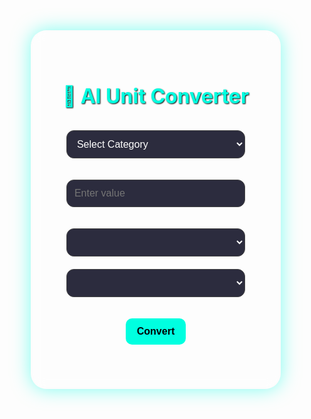 <!DOCTYPE html>
<html lang="en">
<head>
  <meta charset="UTF-8">
  <title>Unit Converter AI</title>
  <style>
    * {
      box-sizing: border-box;
    }

    body {
      margin: 0;
      font-family: 'Segoe UI', sans-serif;
      background: linear-gradient(135deg, #1e1e2f, #2d2d44);
      color: white;
      display: flex;
      justify-content: center;
      align-items: center;
      height: 100vh;
      overflow: hidden;
    }

    .container {
      background: rgba(255, 255, 255, 0.05);
      padding: 2.5rem;
      border-radius: 25px;
      box-shadow: 0 0 30px rgba(0, 255, 230, 0.5);
      text-align: center;
      width: 400px;
      backdrop-filter: blur(10px);
      border: 1px solid rgba(255, 255, 255, 0.1);
    }

    h1 {
      color: #00ffe0;
      font-size: 2rem;
      margin-bottom: 25px;
      text-shadow: 1px 1px 2px black;
    }

    select, input {
      width: 90%;
      padding: 12px;
      margin: 10px 0;
      border-radius: 12px;
      background-color: #2c2c3e;
      color: white;
      border: 1px solid #444;
      font-size: 1rem;
      outline: none;
      transition: 0.3s;
    }

    select:focus, input:focus {
      border-color: #00ffe0;
      background-color: #1f1f2e;
    }

    button {
      background: #00ffe0;
      color: #000;
      padding: 12px 18px;
      margin: 10px 5px;
      border: none;
      border-radius: 10px;
      font-weight: bold;
      font-size: 1rem;
      cursor: pointer;
      transition: background 0.3s ease, transform 0.2s ease;
    }

    button:hover {
      background: #00d5c0;
      transform: scale(1.05);
    }

    #result {
      margin-top: 20px;
      font-size: 1.3rem;
      color: #00ffb3;
      text-shadow: 0 0 5px #00ffe0;
    }
  </style>
</head>
<body>
<div class="container">
  <h1>🌟 AI Unit Converter</h1>

  <select id="category" onchange="populateUnits()">
    <option value="">Select Category</option>
    <option value="length">Length</option>
    <option value="temperature">Temperature</option>
    <option value="frequency">Frequency</option>
  </select><br>

  <input type="number" id="valueInput" placeholder="Enter value" /><br>

  <select id="fromUnit"></select><br>
  <select id="toUnit"></select><br>

  <button onclick="convert()">Convert</button>

  <div id="result"></div>
</div>

<script>
  const units = {
    length: ['m', 'cm', 'km', 'inch', 'ft'],
    temperature: ['C', 'F', 'K'],
    frequency: ['Hz', 'kHz', 'MHz', 'GHz']
  };

  function populateUnits() {
    const category = document.getElementById("category").value;
    const from = document.getElementById("fromUnit");
    const to = document.getElementById("toUnit");

    from.innerHTML = "";
    to.innerHTML = "";

    if (units[category]) {
      units[category].forEach(unit => {
        from.innerHTML += `<option value="${unit}">${unit}</option>`;
        to.innerHTML += `<option value="${unit}">${unit}</option>`;
      });
    }
  }

  function convert() {
    const value = parseFloat(document.getElementById("valueInput").value);
    const from = document.getElementById("fromUnit").value;
    const to = document.getElementById("toUnit").value;
    const category = document.getElementById("category").value;

    if (isNaN(value) || !from || !to || !category) {
      document.getElementById("result").innerText = "❌ Please fill all fields properly!";
      return;
    }

    let result;

    if (category === "length") {
      const factors = {
        m: 1,
        cm: 0.01,
        km: 1000,
        inch: 0.0254,
        ft: 0.3048
      };
      result = value * factors[from] / factors[to];

    } else if (category === "temperature") {
      if (from === "C" && to === "F") result = (value * 9/5) + 32;
      else if (from === "F" && to === "C") result = (value - 32) * 5/9;
      else if (from === "C" && to === "K") result = value + 273.15;
      else if (from === "K" && to === "C") result = value - 273.15;
      else if (from === "F" && to === "K") result = (value - 32) * 5/9 + 273.15;
      else if (from === "K" && to === "F") result = (value - 273.15) * 9/5 + 32;
      else result = value;

    } else if (category === "frequency") {
      const factors = {
        Hz: 1,
        kHz: 1e3,
        MHz: 1e6,
        GHz: 1e9
      };
      result = value * factors[from] / factors[to];
    }

    document.getElementById("result").innerText = `✅ ${value} ${from} = ${result.toFixed(4)} ${to}`;
  }
</script>
</body>
</html>



